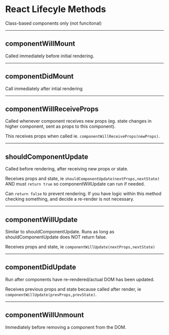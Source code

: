 # React Lifecyle Methods

Class-based components only (not funcitonal)

---

## componentWillMount

Called immediately before initial rendering.

---
## componentDidMount

Call immediately after intial rendering

---
## componentWillReceiveProps

Called whenever component receives new props  (eg. state changes in higher component, sent as props to this component).  

This receives props when called ie. `componentWillReceiveProps(newProps)`.

---
## shouldComponentUpdate

Called before rendering, after receiving new props or state.

Receives props and state, ie `shouldComponentUpdate(nextProps,nextState)` AND must `return true` so componentWillUpdate can run if needed.

Can `return false` to prevent rendering.  If you have logic within this method checking something, and decide a re-render is not necessary.

---
## componentWillUpdate

Similar to shouldComponentUpdate.  Runs as long as shouldComponentUpdate does NOT return false.

Receives props and state, ie `componentWillUpdate(nextProps,nextState)` 

---
## componentDidUpdate

Run after components have re-rendered/actual DOM has been updated.

Receives previous props and state because called after render, ie `componentWillUpdate(prevProps,prevState)`. 

---
## componentWillUnmount

Immediately before removing a component from the DOM.